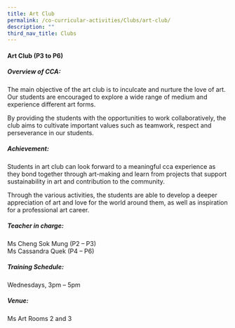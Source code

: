 ```yaml
---
title: Art Club
permalink: /co-curricular-activities/Clubs/art-club/
description: ""
third_nav_title: Clubs
---
```

#### **Art Club  (P3 to P6)**

##### **Overview of CCA:**
The main objective of the art club is to inculcate and nurture the love of art. Our students are encouraged to explore a wide range of medium and experience different art forms. 

By providing the students with the opportunities to work collaboratively, the club aims to cultivate important values such as teamwork, respect and perseverance in our students.

##### **Achievement:**
Students in art club can look forward to a meaningful cca experience as they bond together through art-making and learn from projects that support sustainability in art and contribution to the community. 

Through the various activities, the students are able to develop a deeper appreciation of art and love for the world around them, as well as inspiration for a professional art career.

##### **Teacher in charge:**  <br>
Ms Cheng Sok Mung (P2 – P3)  <br>
Ms Cassandra Quek (P4 – P6)  

##### **Training Schedule:**  <br>
Wednesdays, 3pm – 5pm  

##### **Venue:**  <br>
Ms Art Rooms 2 and 3